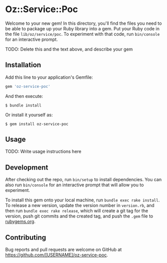 # Oz::Service::Poc

Welcome to your new gem! In this directory, you'll find the files you need to be able to package up your Ruby library into a gem. Put your Ruby code in the file `lib/oz/service/poc`. To experiment with that code, run `bin/console` for an interactive prompt.

TODO: Delete this and the text above, and describe your gem

## Installation

Add this line to your application's Gemfile:

```ruby
gem 'oz-service-poc'
```

And then execute:

    $ bundle install

Or install it yourself as:

    $ gem install oz-service-poc

## Usage

TODO: Write usage instructions here

## Development

After checking out the repo, run `bin/setup` to install dependencies. You can also run `bin/console` for an interactive prompt that will allow you to experiment.

To install this gem onto your local machine, run `bundle exec rake install`. To release a new version, update the version number in `version.rb`, and then run `bundle exec rake release`, which will create a git tag for the version, push git commits and the created tag, and push the `.gem` file to [rubygems.org](https://rubygems.org).

## Contributing

Bug reports and pull requests are welcome on GitHub at https://github.com/[USERNAME]/oz-service-poc.
